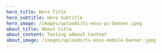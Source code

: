 ```yaml
---
hero_title: Hero Title
hero_subtitle: Hero Subtitle
hero_image: /images/uploads/ts-eoss-pc-banner.jpeg
about_title: About title
about_content: Testing aAbout Contnet
about_image: /images/uploads/ts-eoss-mobile-banner.jpeg
---
```

